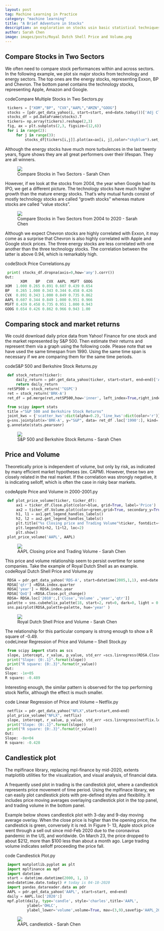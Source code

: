 ```yaml
---
layout: post
tag: Machine Learning in Practice
category: "machine learning"
title: "A Brief Adventure in Stocks"
description: an exploration on stocks usin basic statistical techniques
author: Sarah Chen
image: images/posts/Royal Dutch Shell Price and Volume.png
---
```


## Compare Stocks in Two Sectors
We often need to compare stock performances within and across sectors.  In the following example, we plot six major stocks from technology and energy sectors.  The top ones are the energy stocks, representing Exxon, BP and Chevron.  The bottom panel contains the technology stocks, representing Apple, Amazon and Google.  

<div class="code-head"><span>code</span>Compare Multiple Stocks in Two Sectors.py</div>

```python
 tickers = ["XOM","BP", "CVX","AAPL","AMZN","GOOG"]
 stocks = [pdr.get_data_yahoo(i, start=start, end=date.today())['Adj Close'].rename(i) for i in tickers]
 stocks_df = pd.DataFrame(stocks).T
 tickers= np.array(tickers).reshape(2,3)
 fig, ax = plt.subplots(2,3, figsize=(12,6))
 for i in range(2):
     for j in range(3):
         stocks_df[tickers[i,j]].plot(ax=ax[i, j],color="skyblue").set_title(tickers[i,j])
```
Although the energy stocks have much more turbulences in the last twenty years,  figure  shows they are all great performers over their lifespan.   They are all winners.
<figure>
  <img src="{{ "/images/posts/Compare Stocks in Two Sectors.png" | relative_url }}">
  <figcaption>Compare Stocks in Two Sectors - Sarah Chen</figcaption>
</figure>

However, if we look at the stocks from 2004, the year when Google had its IPO, we get a different picture.  The technology stocks have much higher growth than the mature energy stocks.  That’s why mutual funds consist of mostly technology stocks are called “growth stocks” whereas mature stocks are called “value stocks”. 

<figure>
  <img src="{{ "/images/posts/Compare Stocks in Two Sectors-Same Timespan.png" | relative_url }}">
  <figcaption>Compare Stocks in Two Sectors from 2004 to 2020 - Sarah Chen</figcaption>
</figure>

Although we expect Chevron stocks are highly correlated with Exxon, it may come as a surprise that Chevron is also highly correlated with Apple and Google stock prices.    The three energy stocks are less correlated with one another than the three technology stocks.    The correlation between the latter is above 0.94, which is remarkably high. 

<div class="code-head"><span>code</span>Stock Price Correlations.py</div>

```python
 print( stocks_df.dropna(axis=0,how='any').corr())
Out:
       XOM    BP   CVX  AAPL  MSFT  GOOG
XOM  1.000 0.265 0.891 0.607 0.439 0.654
BP   0.265 1.000 0.343 0.344 0.458 0.426
CVX  0.891 0.343 1.000 0.849 0.735 0.862
AAPL 0.607 0.344 0.849 1.000 0.951 0.966
MSFT 0.439 0.458 0.735 0.951 1.000 0.943
GOOG 0.654 0.426 0.862 0.966 0.943 1.00
```
## Comparing stock and market returns
We could download daily price data from Yahoo! Finance for one stock and the market represented by S&P 500. Then estimate their returns and represent them via a graph using the following code.   Please note that we have used the same timespan from 1990. Using the same time span is necessary if we are comparing them for the same time periods. 


<div class="code-head"><span>code</span>S&P 500 and Berkshire Stock Returns.py</div>

```python
 def stock_return(ticker):
     daily_return = pdr.get_data_yahoo(ticker, start=start, end=end)['Adj Close'].pct_change().rename(ticker)
     return daily_return
 retSP500 = stock_return('^GSPC')
 ret = stock_return('BRK-A')
 ret_df = pd.merge(ret,retSP500,how='inner', left_index=True,right_index=True)

 from scipy import stats
 title ="S&P 500 and Berkshire Stock Returns"
 joint_kws = {'scatter_kws':dict(alpha=0.2),'line_kws':dict(color='r')}
 g=sns.jointplot(x='BRK-A', y="S&P", data= ret_df .loc['1990':], kind='reg',color=green, joint_kws=joint_kws, xlim=[-.2,.2],ylim=[-.2,.2])
 g.annotate(stats.pearsonr)
```

<figure>
  <img src="{{ "/images/posts/S&P 500 and Berkshire Stock Returns.png" | relative_url }}">
  <figcaption>S&P 500 and Berkshire Stock Returns - Sarah Chen</figcaption>
</figure>

## Price and Volume
Theoretically price is independent of volume, but only by risk, as indicated by many efficient market hypotheses (ex. CAPM).  However, these two are closely related in the real market. If the correlation was strongly negative, it is indicating selloff, which is often the case in risky bear markets.

<div class="code-head"><span>code</span>Apple Price and Volume in 2000-2001.py</div>

```python
 def plot_price_volume(ticker, ticker_df):
     ax1 = ticker_df.Close.plot(color=blue, grid=True, label='Price')
     ax2 = ticker_df.Volume.plot(color=green,grid=True, secondary_y=True, label='Trading volume')
     h1, l1 = ax1.get_legend_handles_labels()
     h2, l2 = ax2.get_legend_handles_labels()
     plt.title("%s Closing price and Trading Volume"%ticker, fontdict={'fontsize': 20, 'fontweight': 'bold'})
     plt.legend(h1+h2, l1+l2, loc=2)
     plt.show()
 plot_price_volume('AAPL', AAPL)
```
<figure>
  <img src="{{ "/images/posts/Closing price and Trading Volume.png" | relative_url }}">
  <figcaption>AAPL Closing price and Trading Volume - Sarah Chen</figcaption>
</figure>
This price and volume relationship seem to persist overtime for some companies.  Take the example of Royal Dutch Shell as an example.  
<div class="code-head"><span>code</span>Royal Dutch Shell Price and Volume.py</div>

```python
 RDSA = pdr.get_data_yahoo('RDS-A', start=datetime(2005,1,1), end=date.today())
 RDSA['qtr'] =RDSA.index.quarter
 RDSA['year'] = RDSA.index.year
 RDSA['QoQ'] =RDSA.Close.pct_change()
 RDSA= RDSA.loc['2010':,['Close','Volume' ,'year','qtr']]
 palette = sns.cubehelix_palette(18, start=2, rot=0, dark=0, light = 0.95, reverse = False)
 sns.pairplot(RDSA,palette=palette, hue='year' )
```
<figure>
  <img src="{{ "/images/posts/Royal Dutch Shell Price and Volume.png" | relative_url }}">
  <figcaption>Royal Dutch Shell Price and Volume - Sarah Chen</figcaption>
</figure>
The relationship for this particular company is strong enough to show a R square of -0.49.  
<div class="code-head"><span>code</span>Linear Regression of Price and Volume – Shell Stock.py</div>

```python
 from scipy import stats as scs
 slope, intercept, r_value, p_value, std_err =scs.linregress(RDSA.Close,RDSA.Volume)
 print("Slope: {0:.1}".format(slope))
 print("R square: {0:.3}".format(r_value))
Out:
Slope: -1e+05
R square: -0.489
```

Interesting enough, the similar pattern is observed for the top performing stock Neflix, although the effect is much smaller. 
<div class="code-head"><span>code</span> Linear Regression of Price and Volume – Netflix.py</div>

```python
 netflix = pdr.get_data_yahoo("NFLX",start=start,end=end)
 plot_price_volume("NFLX", netflix)
 slope, intercept, r_value, p_value, std_err =scs.linregress(netflix.loc['2010':].Close,netflix.loc['2010':].Volume) 
 print("Slope: {0:.1}".format(slope))
 print("R square: {0:.3}".format(r_value))
Out:
Slope: -8e+04
R square: -0.428
```
## Candlestick plot
The mplfinace library, replacing mpl-finance by mid-2020, extents matplotlib utilities for the visualization, and visual analysis, of financial data.   

A frequently used plot in trading is the candlestick plot, where a candlestick represents price movement of time period.   Using the mplfinace library, we can easily plot candlestick plots with pre-defined styles  and flexibility.  It includes price moving averages overlaying candlestick plot in the top panel, and trading volume in the bottom panel.  

Example below shows candlestick plot with 3-day and 9-day moving average overlay.   When the close price is higher than the opening price, the candlestick is green, conversely it is red.    In Figure 1- 13, Apple stock price went through a sell out since mid-Feb 2020 due to the coronavirus pandemic in the US, and worldwide.    On March 23, the price dropped to about $212, more than $100 less than about a month ago.   Large trading volume indicates selloff proceeding the price fall.   
<div class="code-head"><span>code</span> Candlestick Plot.py</div>

```python
 import matplotlib.pyplot as plt 
 import mplfinance as mpf
 import datetime
 start = datetime.datetime(2000, 1, 1)
 end=datetime.date.today() # today is 04-18-2020
 import pandas_datareader.data as pdr
 AAPL = pdr.get_data_yahoo('AAPL', start=start, end=end)
 daily = AAPL.loc['2020':]
 mpf.plot(daily, type='candle', style='charles',title='AAPL',
          ylabel='OHLC',
          ylabel_lower='volume',volume=True, mav=(3,9),savefig='AAPL_2020.png')         
```
<figure>
  <img src="{{ "/images/posts/AAPL candlestick.png" | relative_url }}">
  <figcaption>AAPL candlestick - Sarah Chen</figcaption>
</figure>
